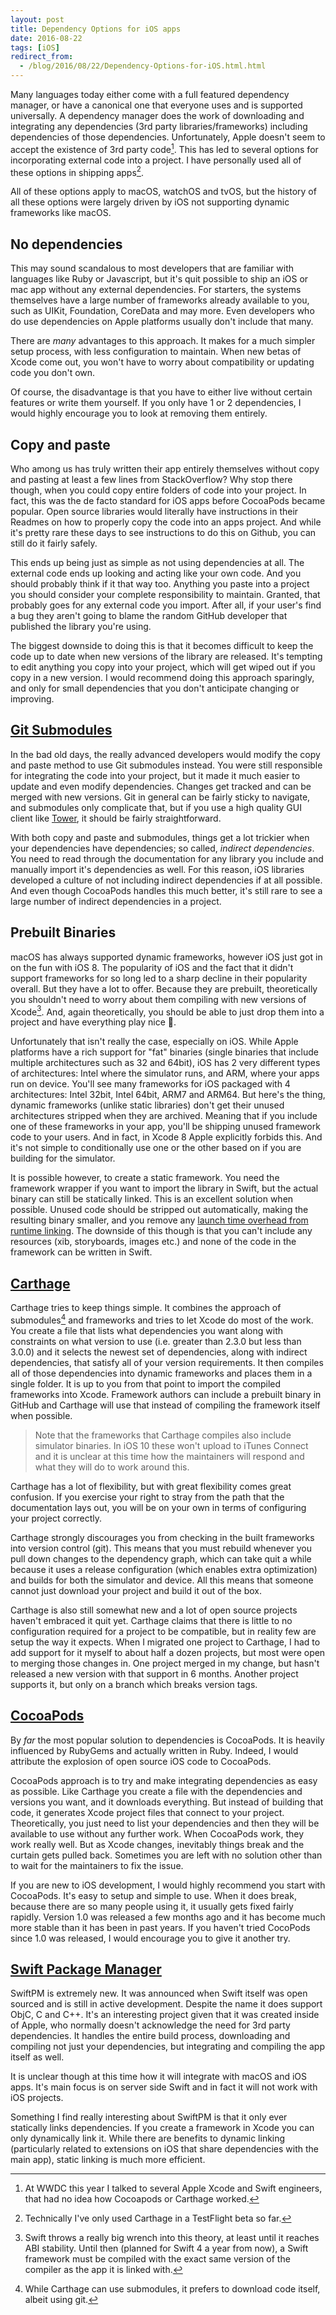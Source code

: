 ```yaml
---
layout: post
title: Dependency Options for iOS apps
date: 2016-08-22
tags: [iOS]
redirect_from:
  - /blog/2016/08/22/Dependency-Options-for-iOS.html.html
---
```


Many languages today either come with a full featured dependency manager, or have a canonical one that everyone uses and is supported universally. A dependency manager does the work of downloading and integrating any dependencies (3rd party libraries/frameworks) including dependencies of those dependencies. Unfortunately, Apple doesn't seem to accept the existence of 3rd party code[^1]. This has led to several options for incorporating external code into a project. I have personally used all of these options in shipping apps[^2].

All of these options apply to macOS, watchOS and tvOS, but the history of all these options were largely driven by iOS not supporting dynamic frameworks like macOS.

## No dependencies

This may sound scandalous to most developers that are familiar with languages like Ruby or Javascript, but it's quit possible to ship an iOS or mac app without any external dependencies. For starters, the systems themselves have a large number of frameworks already available to you, such as UIKit, Foundation, CoreData and may more. Even developers who do use dependencies on Apple platforms usually don't include that many.

There are *many* advantages to this approach. It makes for a much simpler setup process, with less configuration to maintain. When new betas of Xcode come out, you won't have to worry about compatibility or updating code you don't own.

Of course, the disadvantage is that you have to either live without certain features or write them yourself. If you only have 1 or 2 dependencies, I would highly encourage you to look at removing them entirely.

## Copy and paste

Who among us has truly written their app entirely themselves without copy and pasting at least a few lines from StackOverflow? Why stop there though, when you could copy entire folders of code into your project. In fact, this was the de facto standard for iOS apps before CocoaPods became popular. Open source libraries would literally have instructions in their Readmes on how to properly copy the code into an apps project. And while it's pretty rare these days to see instructions to do this on Github, you can still do it fairly safely.

This ends up being just as simple as not using dependencies at all. The external code ends up looking and acting like your own code. And you should probably think if it that way too. Anything you paste into a project you should consider your complete responsibility to maintain. Granted, that probably goes for any external code you import. After all, if your user's find a bug they aren't going to blame the random GitHub developer that published the library you're using.

The biggest downside to doing this is that it becomes difficult to keep the code up to date when new versions of the library are released. It's tempting to edit anything you copy into your project, which will get wiped out if you copy in a new version. I would recommend doing this approach sparingly, and only for small dependencies that you don't anticipate changing or improving.

## [Git Submodules](https://git-scm.com/book/en/v2/Git-Tools-Submodules)

In the bad old days, the really advanced developers would modify the copy and paste method to use Git submodules instead. You were still responsible for integrating the code into your project, but it made it much easier to update and even modify dependencies. Changes get tracked and can be merged with new versions. Git in general can be fairly sticky to navigate, and submodules only complicate that, but if you use a high quality GUI client like [Tower](https://www.git-tower.com), it should be fairly straightforward.

With both copy and paste and submodules, things get a lot trickier when your dependencies have dependencies; so called, *indirect dependencies*. You need to read through the documentation for any library you include and manually import it's dependencies as well. For this reason, iOS libraries developed a culture of not including indirect dependencies if at all possible. And even though CocoaPods handles this much better, it's still rare to see a large number of indirect dependencies in a project.

## Prebuilt Binaries

macOS has always supported dynamic frameworks, however iOS just got in on the fun with iOS 8. The popularity of iOS and the fact that it didn't support frameworks for so long led to a sharp decline in their popularity overall. But they have a lot to offer. Because they are prebuilt, theoretically you shouldn't need to worry about them compiling with new versions of Xcode[^3]. And, again theoretically, you should be able to just drop them into a project and have everything play nice 🌈.

Unfortunately that isn't really the case, especially on iOS. While Apple platforms have a rich support for "fat" binaries (single binaries that include multiple architectures such as 32 and 64bit), iOS has 2 very different types of architectures: Intel where the simulator runs, and ARM, where your apps run on device. You'll see many frameworks for iOS packaged with 4 architectures: Intel 32bit, Intel 64bit, ARM7 and ARM64. But here's the thing, dynamic frameworks (unlike static libraries) don't get their unused architectures stripped when they are archived. Meaning that if you include one of these frameworks in your app, you'll be shipping unused framework code to your users. And in fact, in Xcode 8 Apple explicitly forbids this. And it's not simple to conditionally use one or the other based on if you are building for the simulator.

It is possible however, to create a static framework. You need the framework wrapper if you want to import the library in Swift, but the actual binary can still be statically linked. This is an excellent solution when possible. Unused code should be stripped out automatically, making the resulting binary smaller, and you remove any [launch time overhead from runtime linking](https://developer.apple.com/videos/play/wwdc2016/406/). The downside of this though is that you can't include any resources (xib, storyboards, images etc.) and none of the code in the framework can be written in Swift.

## [Carthage](https://github.com/Carthage/Carthage)

Carthage tries to keep things simple. It combines the approach of submodules[^4] and frameworks and tries to let Xcode do most of the work. You create a file that lists what dependencies you want along with constraints on what version to use (i.e. greater than 2.3.0 but less than 3.0.0) and it selects the newest set of dependencies, along with indirect dependencies, that satisfy all of your version requirements. It then compiles all of those dependencies into dynamic frameworks and places them in a single folder. It is up to you from that point to import the compiled frameworks into Xcode. Framework authors can include a prebuilt binary in GitHub and Carthage will use that instead of compiling the framework itself when possible.

> Note that the frameworks that Carthage compiles also include simulator binaries. In iOS 10 these won't upload to iTunes Connect and it is unclear at this time how the maintainers will respond and what they will do to work around this.

Carthage has a lot of flexibility, but with great flexibility comes great confusion. If you exercise your right to stray from the path that the documentation lays out, you will be on your own in terms of configuring your project correctly.

Carthage strongly discourages you from checking in the built frameworks into version control (git). This means that you must rebuild whenever you pull down changes to the dependency graph, which can take quit a while because it uses a release configuration (which enables extra optimization) and builds for both the simulator and device. All this means that someone cannot just download your project and build it out of the box.

Carthage is also still somewhat new and a lot of open source projects haven't embraced it quit yet. Carthage claims that there is little to no configuration required for a project to be compatible, but in reality few are setup the way it expects. When I migrated one project to Carthage, I had to add support for it myself to about half a dozen projects, but most were open to merging those changes in. One project merged in my change, but hasn't released a new version with that support in 6 months. Another project supports it, but only on a branch which breaks version tags.

## [CocoaPods](https://cocoapods.org)

By *far* the most popular solution to dependencies is CocoaPods. It is heavily influenced by RubyGems and actually written in Ruby. Indeed, I would attribute the explosion of open source iOS code to CocoaPods.

CocoaPods approach is to try and make integrating dependencies as easy as possible. Like Carthage you create a file with the dependencies and versions you want, and it downloads everything. But instead of building that code, it generates Xcode project files that connect to your project. Theoretically, you just need to list your dependencies and then they will be available to use without any further work. When CocoaPods work, they work really well. But as Xcode changes, inevitably things break and the curtain gets pulled back. Sometimes you are left with no solution other than to wait for the maintainers to fix the issue.

If you are new to iOS development, I would highly recommend you start with CocoaPods. It's easy to setup and simple to use. When it does break, because there are so many people using it, it usually gets fixed fairly rapidly. Version 1.0 was released a few months ago and it has become much more stable than it has been in past years. If you haven't tried CocoPods since 1.0 was released, I would encourage you to give it another try.

## [Swift Package Manager](https://github.com/apple/swift-package-manager)

SwiftPM is extremely new. It was announced when Swift itself was open sourced and is still in active development. Despite the name it does support ObjC, C and C++. It's an interesting project given that it was created inside of Apple, who normally doesn't acknowledge the need for 3rd party dependencies. It handles the entire build process, downloading and compiling not just your dependencies, but integrating and compiling the app itself as well.

It is unclear though at this time how it will integrate with macOS and iOS apps. It's main focus is on server side Swift and in fact it will not work with iOS projects.

Something I find really interesting about SwiftPM is that it only ever statically links dependencies. If you create a framework in Xcode you can only dynamically link it. While there are benefits to dynamic linking (particularly related to extensions on iOS that share dependencies with the main app), static linking is much more efficient.


[^1]: At WWDC this year I talked to several Apple Xcode and Swift engineers, that had no idea how Cocoapods or Carthage worked.
[^2]: Technically I've only used Carthage in a TestFlight beta so far.
[^3]: Swift throws a really big wrench into this theory, at least until it reaches ABI stability. Until then (planned for Swift 4 a year from now), a Swift framework must be compiled with the exact same version of the compiler as the app it is linked with.
[^4]: While Carthage can use submodules, it prefers to download code itself, albeit using git.